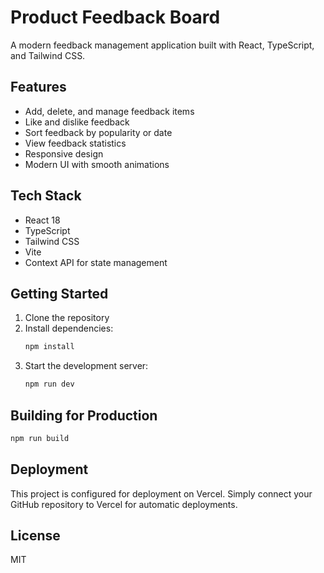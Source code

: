 # Product Feedback Board

A modern feedback management application built with React, TypeScript, and Tailwind CSS.

## Features

- Add, delete, and manage feedback items
- Like and dislike feedback
- Sort feedback by popularity or date
- View feedback statistics
- Responsive design
- Modern UI with smooth animations

## Tech Stack

- React 18
- TypeScript
- Tailwind CSS
- Vite
- Context API for state management

## Getting Started

1. Clone the repository
2. Install dependencies:
   ```bash
   npm install
   ```
3. Start the development server:
   ```bash
   npm run dev
   ```

## Building for Production

```bash
npm run build
```

## Deployment

This project is configured for deployment on Vercel. Simply connect your GitHub repository to Vercel for automatic deployments.

## License

MIT
